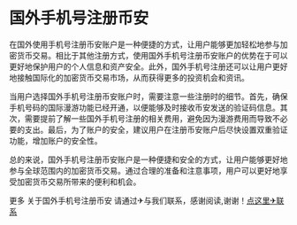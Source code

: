 # 国外手机号注册币安

在国外使用手机号注册币安账户是一种便捷的方式，让用户能够更加轻松地参与加密货币交易。相比于其他注册方式，使用国外手机号注册币安账户的优势在于可以更好地保护用户的个人信息和资产安全。此外，国外手机号注册还可以让用户更好地接触国际化的加密货币交易市场，从而获得更多的投资机会和资讯。

当用户选择国外手机号注册币安账户时，需要注意一些注册时的细节。首先，确保手机号码的国际漫游功能已经开通，以便能够及时接收币安发送的验证码信息。其次，需要提前了解一些国外手机号注册的相关费用，避免因为漫游费用而导致不必要的支出。最后，为了账户的安全，建议用户在注册币安账户后尽快设置双重验证功能，增加账户的安全性。

总的来说，国外手机号注册币安账户是一种便捷和安全的方式，让用户能够更好地参与全球范围内的加密货币交易。通过合理的准备和注意事项，用户可以更好地享受加密货币交易所带来的便利和机会。

更多 关于国外手机号注册币安 请通过✈与我们联系，感谢阅读,谢谢！[点这里✈联系](https://b.k02.cc)